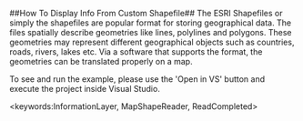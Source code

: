 ##How To Display Info From Custom Shapefile##
The ESRI Shapefiles or simply the shapefiles are popular format for storing geographical data. The files spatially describe geometries like lines, polylines and polygons. These geometries may represent different geographical objects such as countries, roads, rivers, lakes etc. Via a software that supports the format, the geometries can be translated properly on a map.

To see and run the example, please use the 'Open in VS' button and execute the project inside Visual Studio.

<keywords:InformationLayer, MapShapeReader, ReadCompleted>
